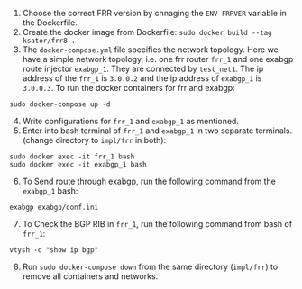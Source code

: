1. Choose the correct FRR version by chnaging the `ENV FRRVER` variable in the Dockerfile.
2. Create the docker image from Dockerfile: `sudo docker build --tag ksator/frr8 .`
3. The `docker-compose.yml` file specifies the network topology. Here we have a simple network topology, i.e. one frr router `frr_1` and one exabgp route injector `exabgp_1`. They are connected by `test_net1`. The ip address of the `frr_1` is `3.0.0.2` and the ip address of `exabgp_1` is `3.0.0.3`. To run the docker containers for frr and exabgp:
```
sudo docker-compose up -d
```
4. Write configurations for `frr_1` and `exabgp_1` as mentioned.
5. Enter into bash terminal of `frr_1` and `exabgp_1` in two separate terminals. (change directory to `impl/frr` in both):
```
sudo docker exec -it frr_1 bash
sudo docker exec -it exabgp_1 bash
```
6. To Send route through exabgp, run the following command from the `exabgp_1` bash:
```
exabgp exabgp/conf.ini
```
7. To Check the BGP RIB in `frr_1`, run the following command from bash of `frr_1`:
```
vtysh -c "show ip bgp"
```
8. Run `sudo docker-compose down` from the same directory (`impl/frr`) to remove all containers and networks.
